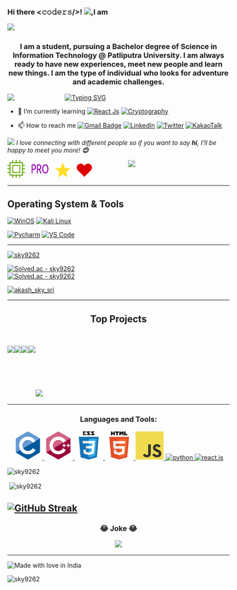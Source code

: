 ### Hi there <𝚌𝚘𝚍𝚎𝚛𝚜/>! <img src="https://github.com/TheDudeThatCode/TheDudeThatCode/blob/master/Assets/Hi.gif" width="29px">,I am 
<a align="center"> <img src="https://github.com/sky9262/sky9262/blob/main/ezgif.com-gif-maker%20(3).gif" /></a>
<h3 align="center">I am a student, pursuing a Bachelor degree of Science in Information Technology @ Patliputra University. I am always ready to have new experiences, meet new people and learn new things. I am the type of individual who looks for adventure and academic challenges.</h3>


<p><img align='left' src="https://octodex.github.com/images/hula_loop_octodex03.gif" width="130"></p>

[![Typing SVG](https://readme-typing-svg.herokuapp.com/?size=40&lines=I'm+a+Python+%26+CPP+developer;Interested+in+Cyber+Security;Always+learning+new+things&width=700&height=150&color=ffdc40&center=true)](https://github.com/sky9262)


- 🌱 I’m currently learning [![React Js](https://img.shields.io/badge/react-61DAFB?&style=for-the-badge&logo=react&logoColor=121212)](https://reactjs.org/) [![Cryptography](https://img.shields.io/badge/Cryptography-000000?style=for-the-badge&logo=Let%E2%80%99s-Encrypt&logoColor=white)](https://en.wikipedia.org/wiki/Cryptography)

<!-- 📝 I regulary write articles on [![Blog](https://img.shields.io/badge/-reishin.me-FF4088?style=for-the-badge&logo=Hugo&logoColor=ffffff)](https://reishin.me)-->

- 📫 How to reach me [![Gmail Badge](https://img.shields.io/badge/-gmail-c14438?style=for-the-badge&logo=Gmail&logoColor=ffffff)](mailto:akash2002.pat@gmail.com) [![LinkedIn](https://img.shields.io/badge/LinkedIn-0077B5?style=for-the-badge&logo=linkedin&logoColor=white)](https://www.linkedin.com/in/sky9262/) [![Twitter](https://img.shields.io/badge/twitter-1DA1F2.svg?style=for-the-badge&logo=twitter&logoColor=ffffff)](https://twitter.com/akash_sky_sri) [![KakaoTalk](https://img.shields.io/badge/KakaoTalk-FFFC00?style=for-the-badge&logo=KakaoTalk&logoColor=black)](http://qr.kakao.com/talk/wbdEI_Ew_IwU5zNAA9Q6EbusRZk-)

<img src="https://static.wikia.nocookie.net/571b16ac-136f-42f4-99eb-173a75d4aa90" width="60"/> <em>I love connecting with different people so if you want to say <b>hi</b>, I'll be happy to meet you more! <b>😊</b></em>

<!---<a href='https://archiveprogram.github.com/'><img src='https://raw.githubusercontent.com/acervenky/animated-github-badges/master/assets/acbadge.gif' width='40' height='40'></a> 
<img src="https://cdn.hashnode.com/res/hashnode/image/upload/v1620861295093/-z0eJTmdv.gif" />
---> 
<img align='right' src="https://media.giphy.com/media/M9gbBd9nbDrOTu1Mqx/giphy.gif" width="230">

<a href='https://docs.github.com/en/developers'><img src='https://raw.githubusercontent.com/acervenky/animated-github-badges/master/assets/devbadge.gif' width='40' height='40'></a> <a href='https://github.com/pricing'><img src='https://raw.githubusercontent.com/acervenky/animated-github-badges/master/assets/pro.gif' width='40' height='40'></a> <a href='https://stars.github.com/'><img src='https://raw.githubusercontent.com/acervenky/animated-github-badges/master/assets/starbadge.gif' width='35' height='35'></a> <a href='https://docs.github.com/en/github/supporting-the-open-source-community-with-github-sponsors'><img src='https://raw.githubusercontent.com/acervenky/animated-github-badges/master/assets/sponsorbadge.gif' width='35' height='35'></a> 

---
## Operating System & Tools

[![WinOS](https://img.shields.io/badge/Windows-0078D6?style=for-the-badge&logo=windows&logoColor=white)](https://www.microsoft.com/en-in/windows/)
[![Kali Linux](https://img.shields.io/badge/Kali_Linux-557C94?style=for-the-badge&logo=kali-linux&logoColor=white)](https://www.kali.org/)

[![Pycharm](https://img.shields.io/badge/IDE-PyCharm-yellow?style=flat-square&logo=JetBrains)](https://www.jetbrains.com/pycharm/)
[![VS Code](https://img.shields.io/badge/IDE-VSCode-%23007ACC?style=flat-square&logo=Visual-studio-code)](https://code.visualstudio.com/)


---


<p align="left"> <a href="https://github.com/ryo-ma/github-profile-trophy"><img src="https://github-profile-trophy.vercel.app/?username=sky9262&row=2&column=3&theme=monokai&column=8&no-frame=true&no-bg=true" alt="sky9262" /></a> </p>

[![Solved.ac - sky9262](http://mazassumnida.wtf/api/mini/generate_badge?boj=sky9262)](https://solved.ac/sky9262)
<br /> 
[![Solved.ac - sky9262](http://mazassumnida.wtf/api/v2/generate_badge?boj=sky9262)](https://solved.ac/sky9262)





<p align="left"> <a href="https://twitter.com/akash_sky_sri" target="blank"><img src="https://img.shields.io/twitter/follow/akash_sky_sri?logo=twitter&style=for-the-badge" alt="akash_sky_sri" /></a> </p>


---

<h2 align="center"> Top Projects </h2>
<br>
<div width="100%" align="center">
  
  <a align="center" href="https://github.com/sky9262/Time-Calculator" title="Website"><img align="left" height="115" src="https://github-readme-stats.vercel.app/api/pin/?username=sky9262&repo=Time-Calculator&theme=react&border_color=61dafb&border_radius=10"></a>
  
  <a align="center" href="https://github.com/sky9262/Arithmetic_Arranger" title="Website"><img align="left" height="115" src="https://github-readme-stats.vercel.app/api/pin/?username=sky9262&repo=Arithmetic_Arranger&theme=react&border_color=61dafb&border_radius=10"></a>
  
  <a align="center" href="https://github.com/sky9262/Saved_Wifi_Password" title="Website"><img align="left" height="115" src="https://github-readme-stats.vercel.app/api/pin/?username=sky9262&repo=Saved_Wifi_Password&theme=react&border_color=61dafb&border_radius=10"></a>  

  
  <a align="center" href="https://github.com/sky9262/SKY_BANK" title="Website"><img align="left" height="115" src="https://github-readme-stats.vercel.app/api/pin/?username=sky9262&repo=SKY_BANK&theme=react&border_color=61dafb&border_radius=10"></a>  
  
</div>

 <br />  <br />  <br />  <br />  <br /> 


![](https://activity-graph.herokuapp.com/graph?username=sky9262&theme=react-dark)

---


<h3 align="center">Languages and Tools:</h3>
<p align="center"> <a href="https://www.cprogramming.com/" target="_blank"> <img src="https://raw.githubusercontent.com/devicons/devicon/master/icons/c/c-original.svg" alt="c" width="65" height="65"/> </a> <a href="https://www.w3schools.com/cpp/" target="_blank"> <img src="https://raw.githubusercontent.com/devicons/devicon/master/icons/cplusplus/cplusplus-original.svg" alt="cplusplus" width="65" height="65"/> </a> <a href="https://www.w3schools.com/css/" target="_blank"> <img src="https://raw.githubusercontent.com/devicons/devicon/master/icons/css3/css3-original-wordmark.svg" alt="css3" width="65" height="65"/> </a> <a href="https://www.w3.org/html/" target="_blank"> <img src="https://raw.githubusercontent.com/devicons/devicon/master/icons/html5/html5-original-wordmark.svg" alt="html5" width="65" height="65"/> </a> <a href="https://developer.mozilla.org/en-US/docs/Web/JavaScript" target="_blank"> <img src="https://raw.githubusercontent.com/devicons/devicon/master/icons/javascript/javascript-original.svg" alt="javascript" width="65" height="65"/> </a> <a href="https://www.python.org" target="_blank"> <img src="https://cdn.jsdelivr.net/gh/devicons/devicon/icons/python/python-original-wordmark.svg" alt="python" width="65" height="65"/> </a><a href="https://reactjs.org/" target="_blank"> <img src="https://cdn.jsdelivr.net/gh/devicons/devicon/icons/react/react-original-wordmark.svg" alt="react.js" width="65" height="65"/> </a> </p>

<p><img align="center" src="https://github-readme-stats.vercel.app/api/top-langs?username=sky9262&bg_color=30,e96443,904e95&title_color=fff&text_color=fff&show_icons=true&locale=en&layout=compact" alt="sky9262" /></p>

<p>&nbsp;<img align="center" src="https://github-readme-stats.vercel.app/api?username=sky9262&bg_color=30,e96443,904e95&title_color=fff&text_color=fff&show_icons=true&locale=en" alt="sky9262" /></p>

[![GitHub Streak](https://github-readme-streak-stats.herokuapp.com?user=sky9262&theme=tokyonight&hide_border=true)](https://github.com/sky9262)
---
<h3 align="center">😂 Joke 😂</h3>
<p align="center"><img src="https://readme-jokes.vercel.app/api"/> </p>

---
![Made with love in India](https://madewithlove.now.sh/in?heart=true&template=for-the-badge)
<!--![VisitorCount](https://profile-counter.glitch.me/sky9262/count.svg)-->
<p align="left"> <img src="https://komarev.com/ghpvc/?username=sky9262&label=Profile%20views&color=0e75b6&style=flat" alt="sky9262" /> </p>

